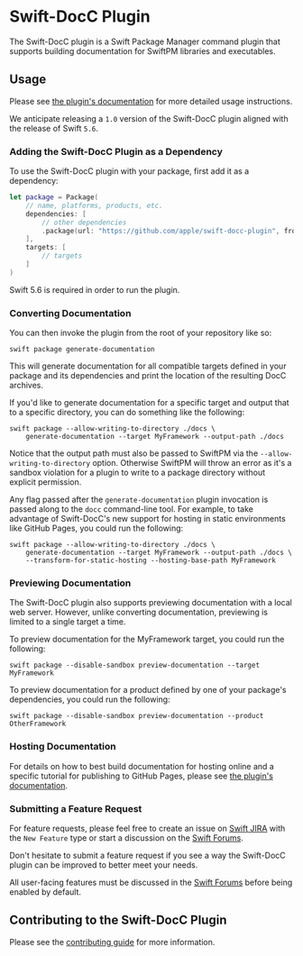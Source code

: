 # Swift-DocC Plugin

The Swift-DocC plugin is a Swift Package Manager command plugin that supports building
documentation for SwiftPM libraries and executables.

## Usage

Please see 
[the plugin's documentation](https://apple.github.io/swift-docc-plugin/documentation/swiftdoccplugin/)
for more detailed usage instructions.

We anticipate releasing a `1.0` version of the Swift-DocC plugin aligned with
the release of Swift `5.6`.

### Adding the Swift-DocC Plugin as a Dependency

To use the Swift-DocC plugin with your package, first add it as a dependency:

```swift
let package = Package(
    // name, platforms, products, etc.
    dependencies: [
        // other dependencies
        .package(url: "https://github.com/apple/swift-docc-plugin", from: "1.0.0"),
    ],
    targets: [
        // targets
    ]
)
```

Swift 5.6 is required in order to run the plugin.

### Converting Documentation

You can then invoke the plugin from the root of your repository like so:

```shell
swift package generate-documentation
```

This will generate documentation for all compatible targets defined in your package and its dependencies 
and print the location of the resulting DocC archives.

If you'd like to generate documentation for a specific target and output that
to a specific directory, you can do something like the following:

```shell
swift package --allow-writing-to-directory ./docs \
    generate-documentation --target MyFramework --output-path ./docs
```

Notice that the output path must also be passed to SwiftPM via the 
`--allow-writing-to-directory` option. Otherwise SwiftPM will throw an error
as it's a sandbox violation for a plugin to write to a package directory without explicit
permission.

Any flag passed after the `generate-documentation` plugin invocation is passed
along to the `docc` command-line tool. For example, to take advantage of Swift-DocC's new support
for hosting in static environments like GitHub Pages, you could run the following:

```shell
swift package --allow-writing-to-directory ./docs \
    generate-documentation --target MyFramework --output-path ./docs \
    --transform-for-static-hosting --hosting-base-path MyFramework
```

### Previewing Documentation

The Swift-DocC plugin also supports previewing documentation with a local web server. However,
unlike converting documentation, previewing is limited to a single target a time.

To preview documentation for the MyFramework target, you could run the following:

```shell
swift package --disable-sandbox preview-documentation --target MyFramework
```

To preview documentation for a product defined by one of your package's dependencies,
you could run the following:

```shell
swift package --disable-sandbox preview-documentation --product OtherFramework
```

### Hosting Documentation

For details on how to best build documentation for hosting online and a specific
tutorial for publishing to GitHub Pages, please see 
[the plugin's documentation](https://apple.github.io/swift-docc-plugin/documentation/swiftdoccplugin/).

### Submitting a Feature Request

For feature requests, please feel free to create an issue
on [Swift JIRA](https://bugs.swift.org/) with the `New Feature` type
or start a discussion on the [Swift Forums](https://forums.swift.org/c/development/swift-docc).

Don't hesitate to submit a feature request if you see a way
the Swift-DocC plugin can be improved to better meet your needs.

All user-facing features must be discussed
in the [Swift Forums](https://forums.swift.org/c/development/swift-docc)
before being enabled by default.

## Contributing to the Swift-DocC Plugin

Please see the [contributing guide](/CONTRIBUTING.md) for more information.

<!-- Copyright (c) 2022 Apple Inc and the Swift Project authors. All Rights Reserved. -->

